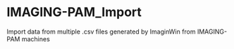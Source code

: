 # IMAGING-PAM_Import
Import data from multiple .csv files generated by ImaginWin from IMAGING-PAM machines
